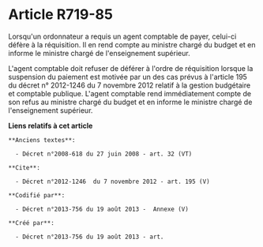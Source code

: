 # Article R719-85

Lorsqu'un ordonnateur a requis un agent comptable de payer, celui-ci défère à la réquisition. Il en rend compte au ministre
chargé du budget et en informe le ministre chargé de l'enseignement supérieur.

L'agent comptable doit refuser de déférer à l'ordre de réquisition lorsque la suspension du paiement est motivée par un des
cas prévus à l'article 195 du décret n° 2012-1246 du 7 novembre 2012 relatif à la gestion budgétaire et comptable publique.
L'agent comptable rend immédiatement compte de son refus au ministre chargé du budget et en informe le ministre chargé de
l'enseignement supérieur.

**Liens relatifs à cet article**

	**Anciens textes**:

	  - Décret n°2008-618 du 27 juin 2008 - art. 32 (VT)

	**Cite**:

	  - Décret n°2012-1246  du 7 novembre 2012 - art. 195 (V)

	**Codifié par**:

	  - Décret n°2013-756 du 19 août 2013 -  Annexe (V)

	**Créé par**:

	  - Décret n°2013-756 du 19 août 2013 - art.
